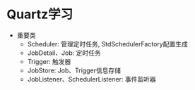 # Quartz学习
- 重要类
  - Scheduler: 管理定时任务, StdSchedulerFactory配置生成
  - JobDetail、Job: 定时任务
  - Trigger: 触发器
  - JobStore: Job、Trigger信息存储
  - JobListener、SchedulerListener: 事件监听器
